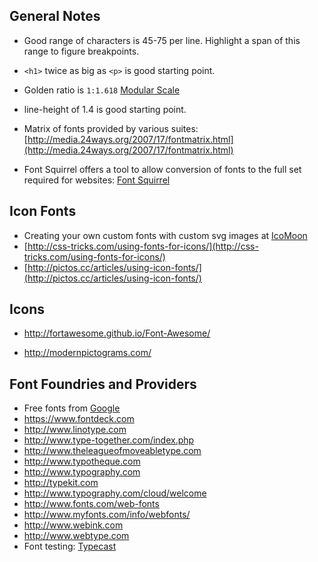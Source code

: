 ## General Notes

* Good range of characters is 45-75 per line. Highlight a span of this range to
  figure breakpoints.

* `<h1>` twice as big as `<p>` is good starting point.

* Golden ratio is `1:1.618` [Modular Scale](http://www.modularscale.com/)

* line-height of 1.4 is good starting point.

* Matrix of fonts provided by various suites: [http://media.24ways.org/2007/17/fontmatrix.html](http://media.24ways.org/2007/17/fontmatrix.html)

* Font Squirrel offers a tool to allow conversion of fonts to the full set required for websites: [Font Squirrel](http://www.fontsquirrel.com)


## Icon Fonts

* Creating your own custom fonts with custom svg images at [IcoMoon](https://icomoon.io/)
* [http://css-tricks.com/using-fonts-for-icons/](http://css-tricks.com/using-fonts-for-icons/)
* [http://pictos.cc/articles/using-icon-fonts/](http://pictos.cc/articles/using-icon-fonts/)

## Icons

* http://fortawesome.github.io/Font-Awesome/

* http://modernpictograms.com/

## Font Foundries and Providers

* Free fonts from [Google](https://www.google.com/webfonts)
* https://www.fontdeck.com
* http://www.linotype.com
* http://www.type-together.com/index.php
* http://www.theleagueofmoveabletype.com
* http://www.typotheque.com
* http://www.typography.com
* http://typekit.com
* http://www.typography.com/cloud/welcome
* http://www.fonts.com/web-fonts
* http://www.myfonts.com/info/webfonts/
* http://www.webink.com
* http://www.webtype.com
* Font testing: [Typecast](http://typecast.com)
